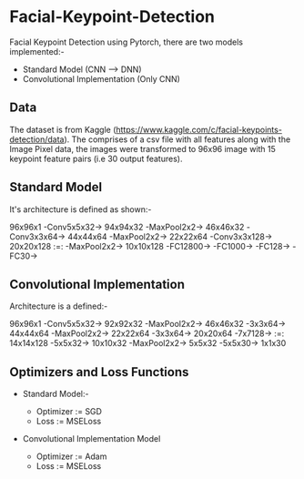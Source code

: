 # Facial-Keypoint-Detection

Facial Keypoint Detection using Pytorch, there are two models implemented:-
  - Standard Model (CNN --> DNN)
  - Convolutional Implementation (Only CNN)
  
## Data
The dataset is from Kaggle (https://www.kaggle.com/c/facial-keypoints-detection/data).
The comprises of a csv file with all features along with the Image Pixel data, the images were transformed to 96x96 image with 15 keypoint feature pairs (i.e 30 output features).
  
## Standard Model
 
It's architecture is defined as shown:-
 
96x96x1 -Conv5x5x32-> 94x94x32 -MaxPool2x2-> 46x46x32 -Conv3x3x64-> 44x44x64 -MaxPool2x2-> 22x22x64 -Conv3x3x128-> 20x20x128 :=:
-MaxPool2x2-> 10x10x128 -FC12800-> -FC1000-> -FC128-> -FC30->
 
## Convolutional Implementation
 
Architecture is a defined:-
 
96x96x1 -Conv5x5x32-> 92x92x32 -MaxPool2x2-> 46x46x32 -3x3x64-> 44x44x64 -MaxPool2x2-> 22x22x64 -3x3x64-> 20x20x64 -7x7128-> :=:
14x14x128 -5x5x32-> 10x10x32 -MaxPool2x2-> 5x5x32 -5x5x30-> 1x1x30
 
## Optimizers and Loss Functions

  - Standard Model:-
      - Optimizer := SGD
      - Loss      := MSELoss
    
  - Convolutional Implementation Model
      - Optimizer := Adam
      - Loss      := MSELoss
